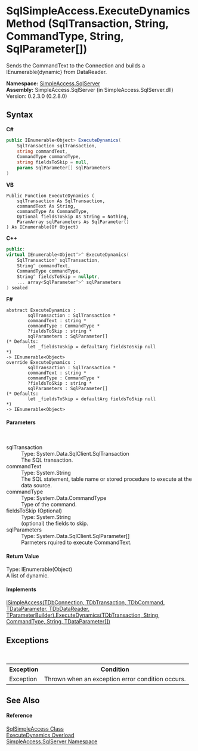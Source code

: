 # SqlSimpleAccess.ExecuteDynamics Method (SqlTransaction, String, CommandType, String, SqlParameter[])
 

Sends the CommandText to the Connection and builds a IEnumerable{dynamic} from DataReader.

**Namespace:**&nbsp;<a href="N_SimpleAccess_SqlServer">SimpleAccess.SqlServer</a><br />**Assembly:**&nbsp;SimpleAccess.SqlServer (in SimpleAccess.SqlServer.dll) Version: 0.2.3.0 (0.2.8.0)

## Syntax

**C#**<br />
``` C#
public IEnumerable<Object> ExecuteDynamics(
	SqlTransaction sqlTransaction,
	string commandText,
	CommandType commandType,
	string fieldsToSkip = null,
	params SqlParameter[] sqlParameters
)
```

**VB**<br />
``` VB
Public Function ExecuteDynamics ( 
	sqlTransaction As SqlTransaction,
	commandText As String,
	commandType As CommandType,
	Optional fieldsToSkip As String = Nothing,
	ParamArray sqlParameters As SqlParameter()
) As IEnumerable(Of Object)
```

**C++**<br />
``` C++
public:
virtual IEnumerable<Object^>^ ExecuteDynamics(
	SqlTransaction^ sqlTransaction, 
	String^ commandText, 
	CommandType commandType, 
	String^ fieldsToSkip = nullptr, 
	... array<SqlParameter^>^ sqlParameters
) sealed
```

**F#**<br />
``` F#
abstract ExecuteDynamics : 
        sqlTransaction : SqlTransaction * 
        commandText : string * 
        commandType : CommandType * 
        ?fieldsToSkip : string * 
        sqlParameters : SqlParameter[] 
(* Defaults:
        let _fieldsToSkip = defaultArg fieldsToSkip null
*)
-> IEnumerable<Object> 
override ExecuteDynamics : 
        sqlTransaction : SqlTransaction * 
        commandText : string * 
        commandType : CommandType * 
        ?fieldsToSkip : string * 
        sqlParameters : SqlParameter[] 
(* Defaults:
        let _fieldsToSkip = defaultArg fieldsToSkip null
*)
-> IEnumerable<Object> 
```


#### Parameters
&nbsp;<dl><dt>sqlTransaction</dt><dd>Type: System.Data.SqlClient.SqlTransaction<br />The SQL transaction.</dd><dt>commandText</dt><dd>Type: System.String<br />The SQL statement, table name or stored procedure to execute at the data source.</dd><dt>commandType</dt><dd>Type: System.Data.CommandType<br />Type of the command.</dd><dt>fieldsToSkip (Optional)</dt><dd>Type: System.String<br />(optional) the fields to skip.</dd><dt>sqlParameters</dt><dd>Type: System.Data.SqlClient.SqlParameter[]<br />Parmeters rquired to execute CommandText.</dd></dl>

#### Return Value
Type: IEnumerable(Object)<br />A list of dynamic.

#### Implements
<a href="M_SimpleAccess_Core_ISimpleAccess_6_ExecuteDynamics_5">ISimpleAccess(TDbConnection, TDbTransaction, TDbCommand, TDataParameter, TDbDataReader, TParameterBuilder).ExecuteDynamics(TDbTransaction, String, CommandType, String, TDataParameter[])</a><br />

## Exceptions
&nbsp;<table><tr><th>Exception</th><th>Condition</th></tr><tr><td>Exception</td><td>Thrown when an exception error condition occurs.</td></tr></table>

## See Also


#### Reference
<a href="T_SimpleAccess_SqlServer_SqlSimpleAccess">SqlSimpleAccess Class</a><br /><a href="Overload_SimpleAccess_SqlServer_SqlSimpleAccess_ExecuteDynamics">ExecuteDynamics Overload</a><br /><a href="N_SimpleAccess_SqlServer">SimpleAccess.SqlServer Namespace</a><br />